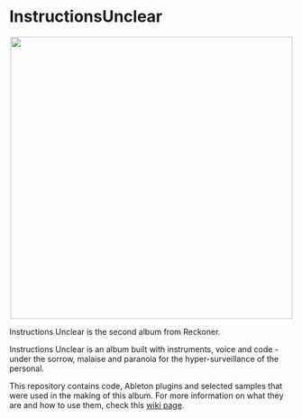 # InstructionsUnclear

<div align="center">
<span style="display:inline-block;">
<img src="https://user-images.githubusercontent.com/10532399/66501050-aa9b3780-ea90-11e9-9013-ebed0c45848d.png" height="500">
</span>
</div>

Instructions Unclear is the second album from Reckoner.

Instructions Unclear is an album built with instruments, voice and code - under the sorrow, malaise and paranoia for the hyper-surveillance of the personal.

This repository contains code, Ableton plugins and selected samples that were used in the making of this album. For more information on what they are and how to use them, check this [wiki page](https://github.com/reckoner165/InstructionsUnclear/wiki).
